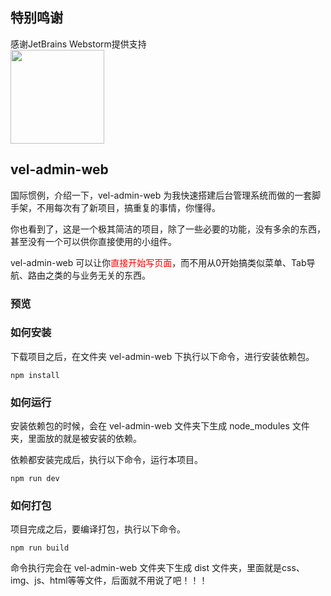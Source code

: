 ## 特别鸣谢 
感谢JetBrains Webstorm提供支持<br>
<img src="https://github.com/mutolee/vel-admin-web/blob/branch-develop/public/static/imgs/Jet.png?raw=true" width=150>

## vel-admin-web

国际惯例，介绍一下，vel-admin-web 为我快速搭建后台管理系统而做的一套脚手架，不用每次有了新项目，搞重复的事情，你懂得。

你也看到了，这是一个极其简洁的项目，除了一些必要的功能，没有多余的东西，甚至没有一个可以供你直接使用的小组件。

vel-admin-web 可以让你<span style="color: red">直接开始写页面</span>，而不用从0开始搞类似菜单、Tab导航、路由之类的与业务无关的东西。

### 预览


### 如何安装

下载项目之后，在文件夹 vel-admin-web 下执行以下命令，进行安装依赖包。

```
npm install
```

### 如何运行

安装依赖包的时候，会在 vel-admin-web 文件夹下生成 node_modules 文件夹，里面放的就是被安装的依赖。

依赖都安装完成后，执行以下命令，运行本项目。

```
npm run dev
```

### 如何打包

项目完成之后，要编译打包，执行以下命令。

```
npm run build
```

命令执行完会在 vel-admin-web 文件夹下生成 dist 文件夹，里面就是css、img、js、html等等文件，后面就不用说了吧！！！


